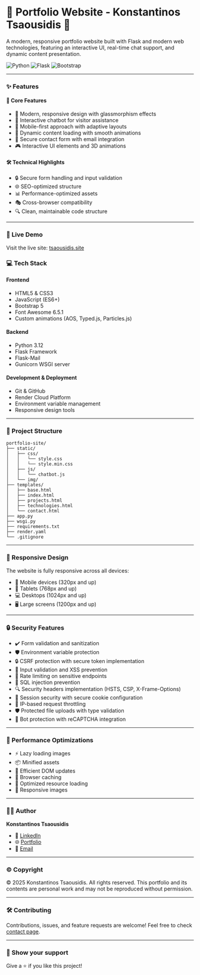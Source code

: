 # 🌟 Portfolio Website - Konstantinos Tsaousidis 🚀

A modern, responsive portfolio website built with Flask and modern web technologies, featuring an interactive UI, real-time chat support, and dynamic content presentation.

![Python](https://img.shields.io/badge/Python-3.12-blue)
![Flask](https://img.shields.io/badge/Flask-Latest-green)
![Bootstrap](https://img.shields.io/badge/Bootstrap-5.3-purple)

---

### ✨ Features

#### 🎯 Core Features
- 🎨 Modern, responsive design with glassmorphism effects
- 💬 Interactive chatbot for visitor assistance
- 📱 Mobile-first approach with adaptive layouts
- 🔄 Dynamic content loading with smooth animations
- 📧 Secure contact form with email integration
- 🎮 Interactive UI elements and 3D animations

#### 🛠 Technical Highlights
- 🔒 Secure form handling and input validation
- 🌐 SEO-optimized structure
- 📊 Performance-optimized assets
- 🎭 Cross-browser compatibility
- 🔍 Clean, maintainable code structure

---

### 🚀 Live Demo
Visit the live site: [tsaousidis.site](https://tsaousidis.site)

### 💻 Tech Stack

#### Frontend
- HTML5 & CSS3
- JavaScript (ES6+)
- Bootstrap 5
- Font Awesome 6.5.1
- Custom animations (AOS, Typed.js, Particles.js)

#### Backend
- Python 3.12
- Flask Framework
- Flask-Mail
- Gunicorn WSGI server

#### Development & Deployment
- Git & GitHub
- Render Cloud Platform
- Environment variable management
- Responsive design tools

---

### 📁 Project Structure
```
portfolio-site/
├── static/
│   ├── css/
│   │   └── style.css
│   │   └── style.min.css
│   ├── js/
│   │   └── chatbot.js
│   └── img/
├── templates/
│   ├── base.html
│   ├── index.html
│   ├── projects.html
│   ├── technologies.html
│   └── contact.html
├── app.py
├── wsgi.py
├── requirements.txt
├── render.yaml
└── .gitignore
```

---

### 📱 Responsive Design

The website is fully responsive across all devices:
- 📱 Mobile devices (320px and up)
- 📱 Tablets (768px and up)
- 💻 Desktops (1024px and up)
- 🖥 Large screens (1200px and up)

---

### 🔒 Security Features

- ✔️ Form validation and sanitization
- 🛡️ Environment variable protection
- 🔒 CSRF protection with secure token implementation
- 📝 Input validation and XSS prevention
- 🔑 Rate limiting on sensitive endpoints
- 🛑 SQL injection prevention
- 🔍 Security headers implementation (HSTS, CSP, X-Frame-Options)
- 🔐 Session security with secure cookie configuration
- 🚦 IP-based request throttling
- 🛡️ Protected file uploads with type validation
- 🚫 Bot protection with reCAPTCHA integration

---

### 🚀 Performance Optimizations

- ⚡ Lazy loading images
- 📦 Minified assets
- 🔄 Efficient DOM updates
- 💾 Browser caching
- 🎯 Optimized resource loading
- 📱 Responsive images

---

### 👨‍💻 Author

**Konstantinos Tsaousidis**
- 💼 [LinkedIn](https://www.linkedin.com/in/konstantinos-tsaousidis-1b7360225/)
- 🌐 [Portfolio](https://tsaousidis.site)
- 📧 [Email](mailto:kostastsaousbm@gmail.com)

---

### ©️ Copyright

© 2025 Konstantinos Tsaousidis. All rights reserved.
This portfolio and its contents are personal work and may not be reproduced without permission.

---

### 🛠 Contributing

Contributions, issues, and feature requests are welcome! Feel free to check [contact page](https://tsaousidis.site/contact).

---

### 🌟 Show your support

Give a ⭐️ if you like this project! 